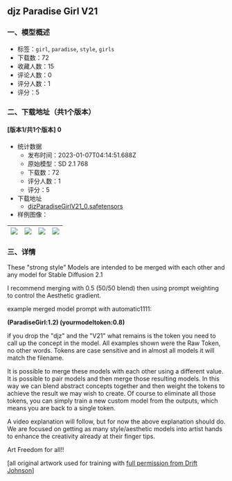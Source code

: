 ## djz Paradise Girl V21
### 一、模型概述

- 标签：`girl`, `paradise`, `style`, `girls`
- 下载数：72
- 收藏人数：15
- 评论人数：0
- 评分人数：1
- 评分：5

### 二、下载地址（共1个版本）

#### [版本1/共1个版本] 0

- 统计数据
  - 发布时间：2023-01-07T04:14:51.688Z
  - 原始模型：SD 2.1 768
  - 下载数：72
  - 评分人数：1
  - 评分：5
- 下载地址
  - [djzParadiseGirlV21_0.safetensors](https://civitai.com/api/download/models/4485)
- 样例图像：

| <img src="https://image.civitai.com/xG1nkqKTMzGDvpLrqFT7WA/4d6dfd74-2cbc-4d3b-93bb-8fcdd1a37600/width=450/30465.jpeg" /> | <img src="https://image.civitai.com/xG1nkqKTMzGDvpLrqFT7WA/9f7909c1-72fe-4dbe-86eb-ce4979858600/width=450/30479.jpeg" /> | <img src="https://image.civitai.com/xG1nkqKTMzGDvpLrqFT7WA/4bddf341-44f2-40b7-e51d-2ed01dc37700/width=450/30478.jpeg" /> | <img src="https://image.civitai.com/xG1nkqKTMzGDvpLrqFT7WA/88d5123c-64a9-4a7a-4274-4b9f7a441700/width=450/30477.jpeg" /> |
| ---- | ---- | ---- | ---- |


### 三、详情
<p>These "strong style" Models are intended to be merged with each other and any model for Stable Diffusion 2.1</p><p>I recommend merging with 0.5 (50/50 blend) then using prompt weighting to control the Aesthetic gradient.</p><p>example merged model prompt with automatic1111:</p><p><strong>(ParadiseGirl:1.2) (yourmodeltoken:0.8)</strong></p><p>if you drop the "djz" and the "V21" what remains is the token you need to call up the concept in the model. All examples shown were the Raw Token, no other words. Tokens are case sensitive and in almost all models it will match the filename.</p><p>It is possible to merge these models with each other using a different value. It is possible to pair models and then merge those resulting models. In this way we can blend abstract concepts together and then weight the tokens to achieve the result we may wish to create. Of course to eliminate all those tokens, you can simply train a new custom model from the outputs, which means you are back to a single token.</p><p>A video explanation will follow, but for now the above explanation should do. We are focused on getting as many style/aesthetic models into artist hands to enhance the creativity already at their finger tips.</p><p>Art Freedom for all!!</p><p>[all original artwork used for training with <a target="_blank" rel="ugc" href="https://twitter.com/MushroomFleet/status/1609633158864961539">full permission from Drift Johnson</a>]</p><p></p>